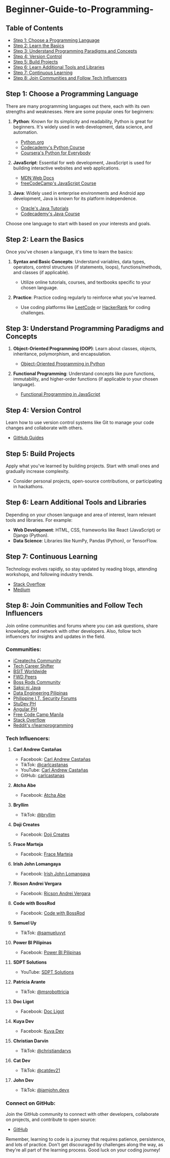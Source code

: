 # Beginner-Guide-to-Programming-
## Table of Contents
- [Step 1: Choose a Programming Language](#step-1-choose-a-programming-language)
- [Step 2: Learn the Basics](#step-2-learn-the-basics)
- [Step 3: Understand Programming Paradigms and Concepts](#step-3-understand-programming-paradigms-and-concepts)
- [Step 4: Version Control](#step-4-version-control)
- [Step 5: Build Projects](#step-5-build-projects)
- [Step 6: Learn Additional Tools and Libraries](#step-6-learn-additional-tools-and-libraries)
- [Step 7: Continuous Learning](#step-7-continuous-learning)
- [Step 8: Join Communities and Follow Tech Influencers](#step-8-join-communities-and-follow-tech-influencers)

## Step 1: Choose a Programming Language
There are many programming languages out there, each with its own strengths and weaknesses. Here are some popular ones for beginners:

1. **Python**: Known for its simplicity and readability, Python is great for beginners. It's widely used in web development, data science, and automation.
   - [Python.org](https://www.python.org/)
   - [Codecademy's Python Course](https://www.codecademy.com/learn/learn-python-3)
   - [Coursera's Python for Everybody](https://www.coursera.org/specializations/python)

2. **JavaScript**: Essential for web development, JavaScript is used for building interactive websites and web applications.
   - [MDN Web Docs](https://developer.mozilla.org/en-US/docs/Web/JavaScript)
   - [freeCodeCamp's JavaScript Course](https://www.freecodecamp.org/learn/javascript-algorithms-and-data-structures/basic-javascript/)

3. **Java**: Widely used in enterprise environments and Android app development, Java is known for its platform independence.
   - [Oracle's Java Tutorials](https://docs.oracle.com/javase/tutorial/)
   - [Codecademy's Java Course](https://www.codecademy.com/learn/learn-java)

Choose one language to start with based on your interests and goals.

## Step 2: Learn the Basics
Once you've chosen a language, it's time to learn the basics:

1. **Syntax and Basic Concepts**: Understand variables, data types, operators, control structures (if statements, loops), functions/methods, and classes (if applicable).
   - Utilize online tutorials, courses, and textbooks specific to your chosen language.

2. **Practice**: Practice coding regularly to reinforce what you've learned.
   - Use coding platforms like [LeetCode](https://leetcode.com/) or [HackerRank](https://www.hackerrank.com/) for coding challenges.

## Step 3: Understand Programming Paradigms and Concepts
1. **Object-Oriented Programming (OOP)**: Learn about classes, objects, inheritance, polymorphism, and encapsulation.
   - [Object-Oriented Programming in Python](https://realpython.com/python3-object-oriented-programming/)

2. **Functional Programming**: Understand concepts like pure functions, immutability, and higher-order functions (if applicable to your chosen language).
   - [Functional Programming in JavaScript](https://eloquentjavascript.net/1st_edition/chapter6.html)

## Step 4: Version Control
Learn how to use version control systems like Git to manage your code changes and collaborate with others.
- [GitHub Guides](https://guides.github.com/)

## Step 5: Build Projects
Apply what you've learned by building projects. Start with small ones and gradually increase complexity.
- Consider personal projects, open-source contributions, or participating in hackathons.

## Step 6: Learn Additional Tools and Libraries
Depending on your chosen language and area of interest, learn relevant tools and libraries. For example:
- **Web Development**: HTML, CSS, frameworks like React (JavaScript) or Django (Python).
- **Data Science**: Libraries like NumPy, Pandas (Python), or TensorFlow.

## Step 7: Continuous Learning
Technology evolves rapidly, so stay updated by reading blogs, attending workshops, and following industry trends.
- [Stack Overflow](https://stackoverflow.com/)
- [Medium](https://medium.com/)

## Step 8: Join Communities and Follow Tech Influencers
Join online communities and forums where you can ask questions, share knowledge, and network with other developers. Also, follow tech influencers for insights and updates in the field.

### Communities:
- [iCreatechs Community](https://www.facebook.com/groups/icreatechs.community)
- [Tech Career Shifter](https://www.facebook.com/groups/techcareershifter)
- [BSIT Worldwide](https://www.facebook.com/groups/bsitworldwide)
- [FWD Peers](https://www.facebook.com/groups/fwdpeers)
- [Boss Rods Community](https://www.facebook.com/groups/bossrodscommunity)
- [Saksi ni Java](https://www.facebook.com/groups/395829252906836)
- [Data Engineering Pilipinas](https://www.facebook.com/groups/dataengineeringpilipinas/)
- [Philippine I.T. Security Forums](https://www.facebook.com/groups/pitsf)
- [StuDev PH](https://www.facebook.com/groups/studevph/)
- [Angular PH](https://www.facebook.com/groups/AngularPH/)
- [Free Code Camp Manila](https://www.facebook.com/groups/free.code.camp.manila)
- [Stack Overflow](https://stackoverflow.com/)
- [Reddit's r/learnprogramming](https://www.reddit.com/r/learnprogramming/)


### Tech Influencers:

1. **Carl Andrew Castañas**
   - Facebook: [Carl Andrew Castañas](https://www.facebook.com/carlcastanas/)
   - TikTok: [@carlcastanas](https://www.tiktok.com/@carlcastanas)
   - YouTube: [Carl Andrew Castañas](https://www.youtube.com/@cacastanas)
   - GitHub: [carlcastanas](https://github.com/carlcastanas)

2. **Atcha Abe**
   - Facebook: [Atcha Abe](https://www.facebook.com/athenaaliafe)

3. **Bryllim**
   - TikTok: [@bryllim](https://www.tiktok.com/@bryllim)

4. **Doji Creates**
   - Facebook: [Doji Creates](https://www.facebook.com/dojicreates)

5. **Frace Marteja**
   - Facebook: [Frace Marteja](https://www.facebook.com/frace.marteja)

6. **Irish John Lomangaya**
   - Facebook: [Irish John Lomangaya](https://www.facebook.com/irishsss)

7. **Ricson Andrei Vergara**
   - Facebook: [Ricson Andrei Vergara](https://www.facebook.com/ricsonandrei.vergara)

8. **Code with BossRod**
   - Facebook: [Code with BossRod](https://www.facebook.com/codewithbossrod)

9. **Samuel Uy**
   - TikTok: [@samueluyyt](https://www.tiktok.com/@samueluyyt)

10. **Power BI Pilipinas**
    - Facebook: [Power BI Pilipinas](https://www.facebook.com/powerbipilipinas)

11. **SDPT Solutions**
    - YouTube: [SDPT Solutions](https://www.youtube.com/@SDPTSolutions)

12. **Patricia Arante**
    - TikTok: [@msrobottricia](https://www.tiktok.com/@msrobottricia)

13. **Doc Ligot**
    - Facebook: [Doc Ligot](https://www.facebook.com/docligotAI)

14. **Kuya Dev**
    - Facebook: [Kuya Dev](https://www.facebook.com/KuyaDevDotCom)

15. **Christian Darvin**
    - TikTok: [@christiandarvs](https://www.tiktok.com/@christiandarvs)

16. **Cat Dev**
    - TikTok: [@catdev21](https://www.tiktok.com/@catdev21/)

17. **John Dev**
    - TikTok: [@iamjohn.devx](https://www.tiktok.com/@iamjohn.devx)
         
### Connect on GitHub:
Join the GitHub community to connect with other developers, collaborate on projects, and contribute to open source:
- [GitHub](https://github.com/)

Remember, learning to code is a journey that requires patience, persistence, and lots of practice. Don't get discouraged by challenges along the way, as they're all part of the learning process. Good luck on your coding journey!
